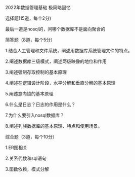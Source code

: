2022年数据管理基础 极简略回忆

选择题(15道，每个2分)

最后一道是nosql的，问哪个数据库不是面向聚合的



简答题（8道，每个5分）

1.结合人工管理和文件系统，阐述用数据库系统管理文件的特点。

2.阐述数据库三级模式，阐述两级映像的地位和作用

3.阐述强制存取控制的基本原理

4.阐述在逻辑设计阶段，水平分解和垂直分解的基本原理

5.阐述意向锁的基本原理

6.什么是日志？日志的作用是什么？

7.为什么要引入nosql数据库？

8.阐述列族数据库的基本原理、特点和使用场景。



综合题（3道，每个10分）

1.ER图相关

2.关系代数和sql语句

3.函数依赖，模式分解